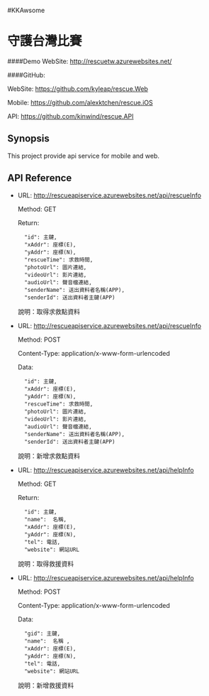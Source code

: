 #KKAwsome

# 守護台灣比賽

####Demo WebSite: 
http://rescuetw.azurewebsites.net/

####GitHub: 

WebSite: https://github.com/kyleap/rescue.Web

Mobile: https://github.com/alexktchen/rescue.iOS

API: https://github.com/kinwind/rescue.API

## Synopsis
This project provide api service for mobile and web.

## API Reference

* URL: http://rescueapiservice.azurewebsites.net/api/rescueInfo

  Method: GET
  
  Return:
	
	
        "id": 主鍵,
        "xAddr": 座標(E),
        "yAddr": 座標(N),
        "rescueTime": 求救時間,
        "photoUrl": 圖片連結,
        "videoUrl": 影片連結,
        "audioUrl": 聲音檔連結,
        "senderName": 送出資料者名稱(APP),
        "senderId": 送出資料者主鍵(APP)
        
  說明：取得求救點資料

* URL: http://rescueapiservice.azurewebsites.net/api/rescueInfo

  Method: POST

  Content-Type: application/x-www-form-urlencoded

  Data: 
  
        "id": 主鍵,
        "xAddr": 座標(E),
        "yAddr": 座標(N),
        "rescueTime": 求救時間,
        "photoUrl": 圖片連結,
        "videoUrl": 影片連結,
        "audioUrl": 聲音檔連結,
        "senderName": 送出資料者名稱(APP),
        "senderId": 送出資料者主鍵(APP)
        
  說明：新增求救點資料

* URL: http://rescueapiservice.azurewebsites.net/api/helpInfo

  Method: GET

  Return:
	
        "id": 主鍵,
        "name":  名稱,
        "xAddr": 座標(E),
        "yAddr": 座標(N),
        "tel": 電話,
        "website": 網站URL
        
  說明：取得救援資料
		
* URL: http://rescueapiservice.azurewebsites.net/api/helpInfo

  Method: POST

  Content-Type: application/x-www-form-urlencoded

  Data:
  
        "gid": 主鍵,
        "name":  名稱 ,
        "xAddr": 座標(E),
        "yAddr": 座標(N),
        "tel": 電話,
        "website": 網站URL
 	  
  說明：新增救援資料

